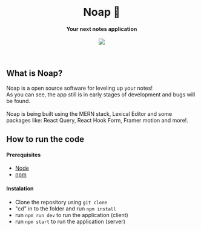 <div align="center">
  <br>
  <h1>Noap 📝</h1>
  <strong>Your next notes application</strong>
</div>
<br>

<div align="center">
  <img src="https://github.com/br0k3nb/Noap-typescript/blob/master/client/src/assets/noap-09-10-23.gif">
</div>
<br>
<br>


## What is Noap?

Noap is a open source software for leveling up your notes!
<br>
As you can see, the app still is in early stages of development and bugs will be found.
<br><br>
Noap is being built using the MERN stack, Lexical Editor and some packages like: React Query, React Hook Form, Framer motion and more!.

## How to run the code

#### Prerequisites

- [Node](https://nodejs.org/en/download)
- [npm](https://www.npmjs.com/)

#### Instalation

- Clone the repository using ````git clone````
- "cd" in to the folder and run ````npm install````
- run ````npm run dev```` to run the application (client)
- run ````npm start```` to run the application (server)
